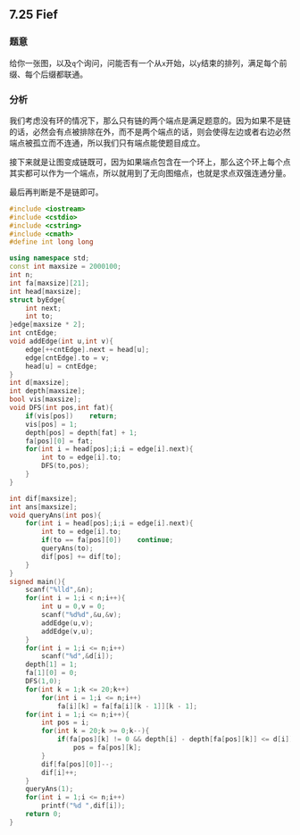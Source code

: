 ## 7.25 Fief

### 题意

给你一张图，以及`q`个询问，问能否有一个从`x`开始，以`y`结束的排列，满足每个前缀、每个后缀都联通。

### 分析

我们考虑没有环的情况下，那么只有链的两个端点是满足题意的。因为如果不是链的话，必然会有点被排除在外，而不是两个端点的话，则会使得左边或者右边必然端点被孤立而不连通，所以我们只有端点能使题目成立。

接下来就是让图变成链既可，因为如果端点包含在一个环上，那么这个环上每个点其实都可以作为一个端点，所以就用到了无向图缩点，也就是求点双强连通分量。

最后再判断是不是链即可。

```C++
#include <iostream>
#include <cstdio>
#include <cstring>
#include <cmath>
#define int long long

using namespace std;
const int maxsize = 2000100;
int n;
int fa[maxsize][21];
int head[maxsize];
struct byEdge{
	int next;
	int to;
}edge[maxsize * 2]; 
int cntEdge;
void addEdge(int u,int v){
	edge[++cntEdge].next = head[u];
	edge[cntEdge].to = v;
	head[u] = cntEdge;
}
int d[maxsize];
int depth[maxsize];
bool vis[maxsize];
void DFS(int pos,int fat){
	if(vis[pos])	return;
	vis[pos] = 1;
	depth[pos] = depth[fat] + 1;
	fa[pos][0] = fat;
	for(int i = head[pos];i;i = edge[i].next){
		int to = edge[i].to;
		DFS(to,pos);
	}
}

int dif[maxsize];
int ans[maxsize];
void queryAns(int pos){
	for(int i = head[pos];i;i = edge[i].next){
		int to = edge[i].to;
		if(to == fa[pos][0])	continue;
		queryAns(to);
		dif[pos] += dif[to];
	}
}
signed main(){
	scanf("%lld",&n);
	for(int i = 1;i < n;i++){
		int u = 0,v = 0;
		scanf("%d%d",&u,&v);
		addEdge(u,v);
		addEdge(v,u);
	}
	for(int i = 1;i <= n;i++)
		scanf("%d",&d[i]);
	depth[1] = 1;
	fa[1][0] = 0;
	DFS(1,0);
	for(int k = 1;k <= 20;k++)
		for(int i = 1;i <= n;i++)
			fa[i][k] = fa[fa[i][k - 1]][k - 1];
	for(int i = 1;i <= n;i++){
		int pos = i;
		for(int k = 20;k >= 0;k--){
			if(fa[pos][k] != 0 && depth[i] - depth[fa[pos][k]] <= d[i])
				pos = fa[pos][k];
		}
		dif[fa[pos][0]]--;
		dif[i]++;
	}
	queryAns(1);
	for(int i = 1;i <= n;i++)
		printf("%d ",dif[i]);
	return 0;
}
```

